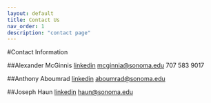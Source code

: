 ```yaml
---
layout: default
title: Contact Us
nav_order: 1
description: "contact page"
---
```


#Contact Information

##Alexander McGinnis
[linkedin](linkedin.com/in/mcginnisa)
mcginnia@sonoma.edu
707 583 9017

##Anthony Aboumrad
[linkedin](https://www.linkedin.com/in/aboumrad/)
aboumrad@sonoma.edu

##Joseph Haun
[linkedin](https://www.linkedin.com/in/joseph-haun-304621100/)
haun@sonoma.edu
